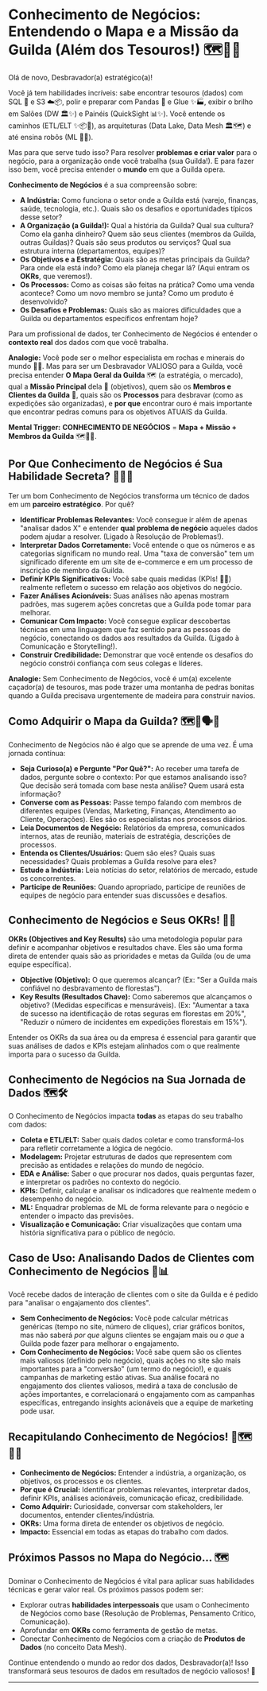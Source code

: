 # Conhecimento de Negócios: Entendendo o Mapa e a Missão da Guilda (Além dos Tesouros!) 🗺️🎯👥

Olá de novo, Desbravador(a) estratégico(a)!

Você já tem habilidades incríveis: sabe encontrar tesouros (dados) com SQL 🔑 e S3 ☁️📦, polir e preparar com Pandas 🐼 e Glue ✨🏭, exibir o brilho em Salões (DW 🏛️✨) e Painéis (QuickSight 📊✨). Você entende os caminhos (ETL/ELT ✨📦🚚), as arquiteturas (Data Lake, Data Mesh 🏛️🗺️) e até ensina robôs (ML 🤖🔮).

Mas para que serve tudo isso? Para resolver **problemas e criar valor** para o negócio, para a organização onde você trabalha (sua Guilda!). E para fazer isso bem, você precisa entender o **mundo** em que a Guilda opera.

**Conhecimento de Negócios** é a sua compreensão sobre:

* **A Indústria:** Como funciona o setor onde a Guilda está (varejo, finanças, saúde, tecnologia, etc.). Quais são os desafios e oportunidades típicos desse setor?
* **A Organização (a Guilda!):** Qual a história da Guilda? Qual sua cultura? Como ela ganha dinheiro? Quem são seus clientes (membros da Guilda, outras Guildas)? Quais são seus produtos ou serviços? Qual sua estrutura interna (departamentos, equipes)?
* **Os Objetivos e a Estratégia:** Quais são as metas principais da Guilda? Para onde ela está indo? Como ela planeja chegar lá? (Aqui entram os **OKRs**, que veremos!).
* **Os Processos:** Como as coisas são feitas na prática? Como uma venda acontece? Como um novo membro se junta? Como um produto é desenvolvido?
* **Os Desafios e Problemas:** Quais são as maiores dificuldades que a Guilda ou departamentos específicos enfrentam hoje?

Para um profissional de dados, ter Conhecimento de Negócios é entender o **contexto real** dos dados com que você trabalha.

**Analogie:** Você pode ser o melhor especialista em rochas e minerais do mundo 💎✨. Mas para ser um Desbravador VALIOSO para a Guilda, você precisa entender **O Mapa Geral da Guilda** 🗺️ (a estratégia, o mercado), qual a **Missão Principal** dela 🎯 (objetivos), quem são os **Membros e Clientes da Guilda** 👥, quais são os **Processos** para desbravar (como as expedições são organizadas), e **por que** encontrar ouro é mais importante que encontrar pedras comuns para os objetivos ATUAIS da Guilda.

**Mental Trigger:** **CONHECIMENTO DE NEGÓCIOS** = **Mapa + Missão + Membros da Guilda** 🗺️🎯👥.

## Por Que Conhecimento de Negócios é Sua Habilidade Secreta? 🕵️‍♀️🚀

Ter um bom Conhecimento de Negócios transforma um técnico de dados em um **parceiro estratégico**. Por quê?

* **Identificar Problemas Relevantes:** Você consegue ir além de apenas "analisar dados X" e entender **qual problema de negócio** aqueles dados podem ajudar a resolver. (Ligado à Resolução de Problemas!).
* **Interpretar Dados Corretamente:** Você entende o que os números e as categorias significam no mundo real. Uma "taxa de conversão" tem um significado diferente em um site de e-commerce e em um processo de inscrição de membro da Guilda.
* **Definir KPIs Significativos:** Você sabe quais medidas (KPIs! 📍🎯) realmente refletem o sucesso em relação aos objetivos do negócio.
* **Fazer Análises Acionáveis:** Suas análises não apenas mostram padrões, mas sugerem ações concretas que a Guilda pode tomar para melhorar.
* **Comunicar Com Impacto:** Você consegue explicar descobertas técnicas em uma linguagem que faz sentido para as pessoas de negócio, conectando os dados aos resultados da Guilda. (Ligado à Comunicação e Storytelling!).
* **Construir Credibilidade:** Demonstrar que você entende os desafios do negócio constrói confiança com seus colegas e líderes.

**Analogie:** Sem Conhecimento de Negócios, você é um(a) excelente caçador(a) de tesouros, mas pode trazer uma montanha de pedras bonitas quando a Guilda precisava urgentemente de madeira para construir navios.

## Como Adquirir o Mapa da Guilda? 🗺️🤔🗣️📖

Conhecimento de Negócios não é algo que se aprende de uma vez. É uma jornada contínua:

* **Seja Curioso(a) e Pergunte "Por Quê?":** Ao receber uma tarefa de dados, pergunte sobre o contexto: Por que estamos analisando isso? Que decisão será tomada com base nesta análise? Quem usará esta informação?
* **Converse com as Pessoas:** Passe tempo falando com membros de diferentes equipes (Vendas, Marketing, Finanças, Atendimento ao Cliente, Operações). Eles são os especialistas nos processos diários.
* **Leia Documentos de Negócio:** Relatórios da empresa, comunicados internos, atas de reunião, materiais de estratégia, descrições de processos.
* **Entenda os Clientes/Usuários:** Quem são eles? Quais suas necessidades? Quais problemas a Guilda resolve para eles?
* **Estude a Indústria:** Leia notícias do setor, relatórios de mercado, estude os concorrentes.
* **Participe de Reuniões:** Quando apropriado, participe de reuniões de equipes de negócio para entender suas discussões e desafios.

## Conhecimento de Negócios e Seus OKRs! 🎯✅

**OKRs (Objectives and Key Results)** são uma metodologia popular para definir e acompanhar objetivos e resultados chave. Eles são uma forma direta de entender quais são as prioridades e metas da Guilda (ou de uma equipe específica).

* **Objective (Objetivo):** O que queremos alcançar? (Ex: "Ser a Guilda mais confiável no desbravamento de florestas").
* **Key Results (Resultados Chave):** Como saberemos que alcançamos o objetivo? (Medidas específicas e mensuráveis). (Ex: "Aumentar a taxa de sucesso na identificação de rotas seguras em florestas em 20%", "Reduzir o número de incidentes em expedições florestais em 15%").

Entender os OKRs da sua área ou da empresa é essencial para garantir que suas análises de dados e KPIs estejam alinhados com o que realmente importa para o sucesso da Guilda.

## Conhecimento de Negócios na Sua Jornada de Dados 🗺️🛠️

O Conhecimento de Negócios impacta **todas** as etapas do seu trabalho com dados:

* **Coleta e ETL/ELT:** Saber quais dados coletar e como transformá-los para refletir corretamente a lógica de negócio.
* **Modelagem:** Projetar estruturas de dados que representem com precisão as entidades e relações do mundo de negócio.
* **EDA e Análise:** Saber o que procurar nos dados, quais perguntas fazer, e interpretar os padrões no contexto do negócio.
* **KPIs:** Definir, calcular e analisar os indicadores que realmente medem o desempenho do negócio.
* **ML:** Enquadrar problemas de ML de forma relevante para o negócio e entender o impacto das previsões.
* **Visualização e Comunicação:** Criar visualizações que contam uma história significativa para o público de negócio.

## Caso de Uso: Analisando Dados de Clientes com Conhecimento de Negócios 👥📊

Você recebe dados de interação de clientes com o site da Guilda e é pedido para "analisar o engajamento dos clientes".

* **Sem Conhecimento de Negócios:** Você pode calcular métricas genéricas (tempo no site, número de cliques), criar gráficos bonitos, mas não saberá *por que* alguns clientes se engajam mais ou *o que* a Guilda pode fazer para melhorar o engajamento.
* **Com Conhecimento de Negócios:** Você sabe quem são os clientes mais valiosos (definido pelo negócio), quais ações no site são mais importantes para a "conversão" (um termo do negócio!), e quais campanhas de marketing estão ativas. Sua análise focará no engajamento dos clientes valiosos, medirá a taxa de conclusão de ações importantes, e correlacionará o engajamento com as campanhas específicas, entregando insights acionáveis que a equipe de marketing pode usar.

## Recapitulando Conhecimento de Negócios! 🧠🗺️🎯👥

* **Conhecimento de Negócios:** Entender a indústria, a organização, os objetivos, os processos e os clientes.
* **Por que é Crucial:** Identificar problemas relevantes, interpretar dados, definir KPIs, análises acionáveis, comunicação eficaz, credibilidade.
* **Como Adquirir:** Curiosidade, conversar com stakeholders, ler documentos, entender clientes/indústria.
* **OKRs:** Uma forma direta de entender os objetivos de negócio.
* **Impacto:** Essencial em todas as etapas do trabalho com dados.

## Próximos Passos no Mapa do Negócio... 🗺️

Dominar o Conhecimento de Negócios é vital para aplicar suas habilidades técnicas e gerar valor real. Os próximos passos podem ser:

* Explorar outras **habilidades interpessoais** que usam o Conhecimento de Negócios como base (Resolução de Problemas, Pensamento Crítico, Comunicação).
* Aprofundar em **OKRs** como ferramenta de gestão de metas.
* Conectar Conhecimento de Negócios com a criação de **Produtos de Dados** (no conceito Data Mesh).

Continue entendendo o mundo ao redor dos dados, Desbravador(a)! Isso transformará seus tesouros de dados em resultados de negócio valiosos! 💪

---
